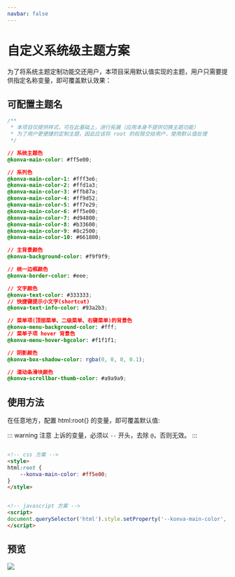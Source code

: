 ```yaml
---
navbar: false
---
```



# 自定义系统级主题方案

<backTop/>


为了将系统主题定制功能交还用户，本项目采用默认值实现的主题，用户只需要提供指定名称变量，即可覆盖默认效果：

## 可配置主题名

```css
/** 
 * 本项目仅提供样式，可在此基础上，进行拓展（应用本身不提供切换主题功能） 
 * 为了用户更便捷的定制主题，因此应该将 root 的权限交给用户，使用默认值处理
 */

// 系统主题色
@konva-main-color: #ff5e00;

// 系列色
@konva-main-color-1: #fff3e6;
@konva-main-color-2: #ffd1a3;
@konva-main-color-3: #ffb87a;
@konva-main-color-4: #ff9d52;
@konva-main-color-5: #ff7e29;
@konva-main-color-6: #ff5e00;
@konva-main-color-7: #d94800;
@konva-main-color-8: #b33600;
@konva-main-color-9: #8c2500;
@konva-main-color-10: #661800;

// 主背景颜色
@konva-background-color: #f9f9f9;

// 统一边框颜色
@konva-border-color: #eee;

// 文字颜色
@konva-text-color: #333333;
// 快捷键提示小文字(shortcut)
@konva-text-info-color: #93a2b3;

// 菜单项(顶部菜单、二级菜单、右键菜单)的背景色
@konva-menu-background-color: #fff;
// 菜单子项 hover 背景色
@konva-menu-hover-bgcolor: #f1f1f1;

// 阴影颜色
@konva-box-shadow-color: rgba(0, 0, 0, 0.1);

// 滚动条滑块颜色
@konva-scrollbar-thumb-color: #a9a9a9;
```

## 使用方法

在任意地方，配置 html:root{} 的变量，即可覆盖默认值:

::: warning 注意
上诉的变量，必须以 `--` 开头，去除 `@`，否则无效。
:::


```html

<!-- css 方案 -->
<style>
html:root {
    --konva-main-color: #ff5e00;
}
</style>


<!-- javascript 方案 -->
<script>
document.querySelector('html').style.setProperty('--konva-main-color', '#ff5e00');
</script>
```

## 预览
<img src='/unipptx-root-theme.png' />